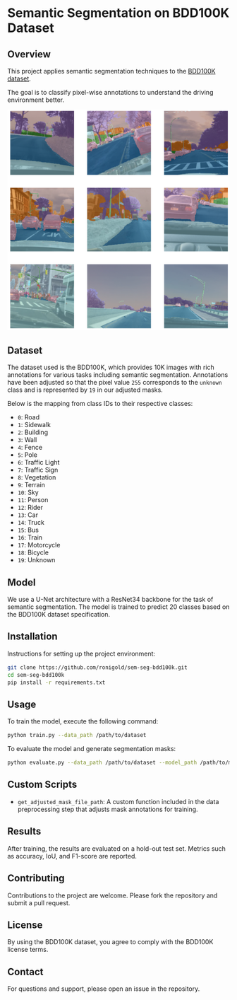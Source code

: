 
# Semantic Segmentation on BDD100K Dataset

## Overview
This project applies semantic segmentation techniques to the [BDD100K dataset](https://doc.bdd100k.com/index.html). 

The goal is to classify pixel-wise annotations to understand the driving environment better.

![Semantic Segmentation Samples](bdd100k_seg.png)

## Dataset
The dataset used is the BDD100K, which provides 10K images with rich annotations for various tasks including semantic segmentation. Annotations have been adjusted so that the pixel value `255` corresponds to the `unknown` class and is represented by `19` in our adjusted masks.

Below is the mapping from class IDs to their respective classes:

- `0`: Road
- `1`: Sidewalk
- `2`: Building
- `3`: Wall
- `4`: Fence
- `5`: Pole
- `6`: Traffic Light
- `7`: Traffic Sign
- `8`: Vegetation
- `9`: Terrain
- `10`: Sky
- `11`: Person
- `12`: Rider
- `13`: Car
- `14`: Truck
- `15`: Bus
- `16`: Train
- `17`: Motorcycle
- `18`: Bicycle
- `19`: Unknown
  
## Model
We use a U-Net architecture with a ResNet34 backbone for the task of semantic segmentation. The model is trained to predict 20 classes based on the BDD100K dataset specification.

## Installation
Instructions for setting up the project environment:

```bash
git clone https://github.com/ronigold/sem-seg-bdd100k.git
cd sem-seg-bdd100k
pip install -r requirements.txt
```

## Usage
To train the model, execute the following command:

```bash
python train.py --data_path /path/to/dataset
```

To evaluate the model and generate segmentation masks:

```bash
python evaluate.py --data_path /path/to/dataset --model_path /path/to/model
```

## Custom Scripts
- `get_adjusted_mask_file_path`: A custom function included in the data preprocessing step that adjusts mask annotations for training.

## Results
After training, the results are evaluated on a hold-out test set. Metrics such as accuracy, IoU, and F1-score are reported.

## Contributing
Contributions to the project are welcome. Please fork the repository and submit a pull request.

## License
By using the BDD100K dataset, you agree to comply with the BDD100K license terms.

## Contact
For questions and support, please open an issue in the repository.


